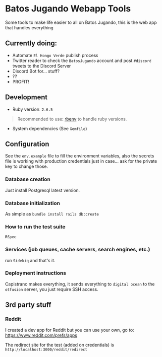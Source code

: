 # Batos Jugando Webapp Tools

Some tools to make life easier to all on Batos Jugando, this is the web app that handles everything

## Currently doing:
- Automate `El Hongo Verde` publish process
- Twitter reader to check the `BatosJugando` account and post `#discord` tweets to the Discord Server
- Discord Bot for... stuff?
- ?? 
- PROFIT!

## Development

* Ruby version: `2.6.5`
> Recommended to use: [rbenv](https://github.com/rbenv/rbenv) to handle ruby versions.

* System dependencies (See `Gemfile`)

## Configuration

See the `env.example` file to fill the environment variables, also the secrets file is working with production
 credentials just in case... ask for the private key to change those.

### Database creation
Just install Postgresql latest version.

### Database initialization
As simple as `bundle install rails db:create`

### How to run the test suite
`RSpec`

### Services (job queues, cache servers, search engines, etc.)
run `Sidekiq` and that's it.

### Deployment instructions
Capistrano makes everything, it sends everything to `digital ocean` to the `otfusion` server,
 you just require SSH access.


## 3rd party stuff

### Reddit
I created a dev app for Reddit but you can use your own, go to: https://www.reddit.com/prefs/apps

The redirect site for the test (added on credentials) is `http://localhost:3000/reddit/redirect`


